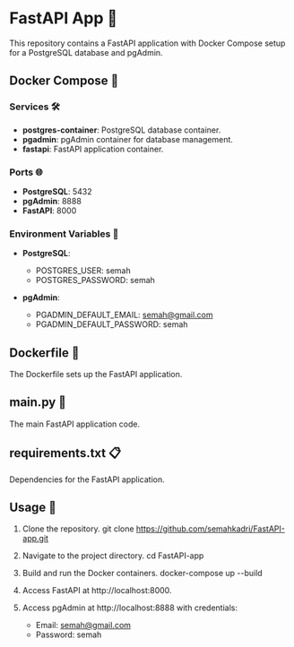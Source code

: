 # FastAPI App 🚀

This repository contains a FastAPI application with Docker Compose setup for a PostgreSQL database and pgAdmin.

## Docker Compose 🐳

### Services 🛠️

- **postgres-container**: PostgreSQL database container.
- **pgadmin**: pgAdmin container for database management.
- **fastapi**: FastAPI application container.

### Ports 🌐

- **PostgreSQL**: 5432
- **pgAdmin**: 8888
- **FastAPI**: 8000

### Environment Variables 🧪

- **PostgreSQL**:
  - POSTGRES_USER: semah
  - POSTGRES_PASSWORD: semah

- **pgAdmin**:
  - PGADMIN_DEFAULT_EMAIL: semah@gmail.com
  - PGADMIN_DEFAULT_PASSWORD: semah

## Dockerfile 🐋

The Dockerfile sets up the FastAPI application.

## main.py 🚦

The main FastAPI application code.

## requirements.txt 📋

Dependencies for the FastAPI application.

## Usage 🚀

1. Clone the repository.
git clone https://github.com/semahkadri/FastAPI-app.git

2. Navigate to the project directory.
cd FastAPI-app

3. Build and run the Docker containers.
docker-compose up --build

4. Access FastAPI at http://localhost:8000.

5. Access pgAdmin at http://localhost:8888 with credentials:
   - Email: semah@gmail.com
   - Password: semah
